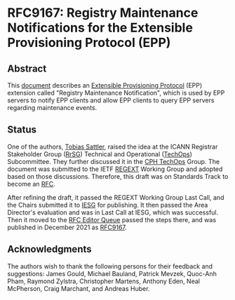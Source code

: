 RFC9167: Registry Maintenance Notifications for the Extensible Provisioning Protocol (EPP)
=================

## Abstract
This [document] describes an [Extensible Provisioning Protocol] (EPP) extension called "Registry Maintenance Notification", which is used by EPP servers to notify EPP clients and allow EPP clients to query EPP servers regarding maintenance events.

## Status
One of the authors, [Tobias Sattler], raised the idea at the ICANN Registrar Stakeholder Group ([RrSG]) Technical and Operational ([TechOps]) Subcommittee. They further discussed it in the [CPH TechOps] Group. The document was submitted to the IETF [REGEXT] Working Group and adopted based on those discussions. Therefore, this draft was on Standards Track to become an [RFC].

After refining the draft, it passed the REGEXT Working Group Last Call, and the Chairs submitted it to [IESG] for publishing. It then passed the Area Director's evaluation and was in Last Call at IESG, which was successful. Then it moved to the [RFC Editor Queue] passed the steps there, and was published in December 2021 as [RFC9167].

## Acknowledgments
The authors wish to thank the following persons for their feedback and suggestions: James Gould, Michael Bauland, Patrick Mevzek, Quoc-Anh Pham, Raymond Zylstra, Christopher Martens, Anthony Eden, Neal McPherson, Craig Marchant, and Andreas Huber.

[document]: /rfc9167.txt
[Extensible Provisioning Protocol]: https://en.wikipedia.org/wiki/Extensible_Provisioning_Protocol
[Tobias Sattler]: https://tobiassattler.com
[RrSG]: https://rrsg.org
[TechOps]: https://rrsg.org/working-groups/
[CPH TechOps]: https://bestpractice.domains
[REGEXT]: https://datatracker.ietf.org/wg/regext/about/
[RFC]: https://en.wikipedia.org/wiki/Request_for_Comments
[IESG]: https://www.ietf.org/about/groups/iesg/
[RFC Editor Queue]: https://www.rfc-editor.org/current_queue.php
[RFC9167]: https://www.rfc-editor.org/info/rfc9167
